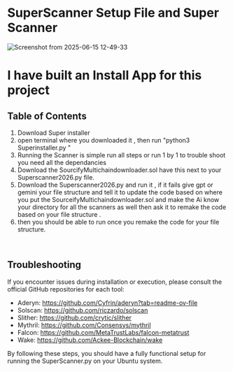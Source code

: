 # SuperScanner Setup File and Super Scanner

![Screenshot from 2025-06-15 12-49-33](https://github.com/user-attachments/assets/81ca6ba3-fba8-4d45-b929-d04b59cb8a07)












# I have built an Install App for this project 

## Table of Contents
1. Download Super installer
2. open terminal where you downloaded it , then run "python3 Superinstaller.py "
3. Running the Scanner is simple run all steps or run 1 by 1 to trouble shoot you need all the dependancies
4. Download the SourcifyMultichaindownloader.sol have this next to your Superscanner2026.py file.
5. Download the Superscanner2026.py and run it , if it fails give gpt or gemini your file structure and tell it to update the code based on where you put the SourceifyMultichaindownloader.sol and make the Ai know your directory for all the scanners as well then ask it to remake the code based on your file structure .
6. then you should be able to run once you remake the code for your file structure.

<br>
 

## Troubleshooting

If you encounter issues during installation or execution, please consult the official GitHub repositories for each tool:
- Aderyn: https://github.com/Cyfrin/aderyn?tab=readme-ov-file
- Solscan: https://github.com/riczardo/solscan
- Slither: https://github.com/crytic/slither
- Mythril: https://github.com/Consensys/mythril
- Falcon: https://github.com/MetaTrustLabs/falcon-metatrust
- Wake: https://github.com/Ackee-Blockchain/wake

By following these steps, you should have a fully functional setup for running the SuperScanner.py on your Ubuntu system.

